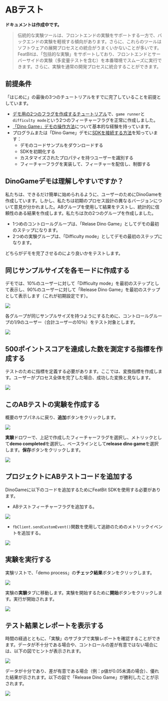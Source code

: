 # ABテスト

**ドキュメントは作成中です。**

> 伝統的な実験ツールは、フロントエンドの実験をサポートする一方で、バックエンドの実験を軽視する傾向があります。さらに、これらのツールはソフトウェアの展開プロセスとの統合がうまくいかないことが多いです。FeatBitは、「包括的な実験」をサポートしており、フロントエンドとサーバーサイドの実験（多変量テストを含む）を本番環境でスムーズに実行できます。さらに、実験を通常の開発プロセスに統合することができます。

## 前提条件

「はじめに」の最後の3つのチュートリアルをすでに完了していることを前提としています。

* [デモ用の2つのフラグを作成するチュートリアル](../create-two-feature-flags.md)で、`game runner`と`difficulty mode`という2つのフィーチャーフラグを正常に作成しました。
* [「Dino Game」デモの操作方法](../try-interacting-with-the-demo.md)について基本的な経験を持っています。
* プログラムまたは「Dino Game」デモに[SDKを接続する方法](../connect-an-sdk/)を知っています：
  * デモのコードサンプルをダウンロードする
  * SDKを初期化する
  * カスタマイズされたプロパティを持つユーザーを識別する
  * フィーチャーフラグを実装して、フィーチャーを配信し、制御する

## DinoGameデモは理解しやすいですか？

私たちは、できるだけ簡単に始められるように、ユーザーのためにDinoGameを作成しています。しかし、私たちは初期のプロセス設計の異なるバージョンについて意見が分かれました。ABグループを使用して結果をテストし、統計的に信頼性のある結果を作成します。私たちは次の2つのグループを作成しました。

* 1つめのコントロールグループは、「Relase Dino Game」としてデモの最初のステップになります。
* 2つめの実験グループは、「Difficulty mode」としてデモの最初のステップになります。

どちらがデモを完了させるのにより良いかをテストします。

## 同じサンプルサイズを各モードに作成する

デモでは、10%のユーザーに対して「Difficulty mode」を最初のステップとして表示し、90%のユーザーに対して「Release Dino Game」を最初のステップとして表示します（これが初期設定です）。

![](../../getting-started/assets/ab-testing/001.webp)

各グループが同じサンプルサイズを持つようにするために、コントロールグループの1/9のユーザー（合計ユーザーの10％）をテスト対象とします。

![](../../getting-started/assets/ab-testing/002.webp)

## 500ポイントスコアを達成した数を測定する指標を作成する

テストのために指標を定義する必要があります。ここでは、変換指標を作成します。ユーザーがプロセス全体を完了した場合、成功した変換と見なします。

![](../../getting-started/assets/ab-testing/003.webp)

## このABテストの実験を作成する

概要のサブパネルに戻り、**追加**ボタンをクリックします。

![](../../getting-started/assets/ab-testing/004.webp)

**実験**ドロワーで、上記で作成したフィーチャーフラグを選択し、メトリックとして**demo completed**を選択し、ベースラインとして**release dino game**を選択します。**保存**ボタンをクリックします。

![](../../getting-started/assets/ab-testing/005.webp)

## プロジェクトにABテストコードを追加する

DinoGameに以下のコードを追加するためにFeatBit SDKを使用する必要があります。

* ABテストフィーチャーフラグを追加する。

![](../../getting-started/assets/ab-testing/006.webp)

* `fbClient.sendCustomEvent()`関数を使用して追跡のためのメトリックイベントを追加する。

![](../../getting-started/assets/ab-testing/007.webp)

## 実験を実行する

実験リストで、「demo process」の**チェック結果**ボタンをクリックします。

![](../../getting-started/assets/ab-testing/008.webp)

実験の**実験**タブに移動します。実験を開始するために**開始**ボタンをクリックします。実行が開始されます。

![](../../getting-started/assets/ab-testing/009.webp)

## テスト結果とレポートを表示する

時間の経過とともに、「実験」のサブタブで実験レポートを確認することができます。データが不十分である場合や、コントロールの差が有意ではない場合には、以下の図でヒントが表示されます。

![](../../getting-started/assets/ab-testing/010.webp)

データが十分であり、差が有意である場合（例：p値が0.05未満の場合）、優れた結果が示されます。以下の図で「Release Dino Game」が勝利したことが示されます。

![](../../getting-started/assets/ab-testing/011.webp)